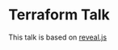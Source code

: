 # Terraform Talk

This talk is based on [reveal.js](https://github.com/hakimel/reveal.js)

<!--

AWS_PROFILE=ace terraform init --backend-config backend-config.tfvars

https://asciinema.org/a/lTJxUdcfzWIuwSuYuSvLDHqIZ

AWS_PROFILE=ace terraform plan --var-file vars.tfvars

https://asciinema.org/a/RI6aSJOKS2RFWRmW7WoeoK3Bh

AWS_PROFILE=ace terraform apply --var-file vars.tfvars

1. Oops mistake in code: https://asciinema.org/a/zOlce4uqtwBqUHMIvnQGc6Byu
2. Correct mistake and continue: https://asciinema.org/a/w4v5XGo4aod7t3PbJt6H76akC
3. Fixing user_data after everything has been provisioned: https://asciinema.org/a/5ve1j0ZeQJJeseOYkeedm2XID
4. Fix SG rules: https://asciinema.org/a/aZiUfCEagZAScW2T00tOtrn4i

5. Changed server WS to a different port on the same domain:
 - https://asciinema.org/a/mFBIpF1urJQin0dgeNGseyONK
 - https://github.com/lawliet89/terraform-talk/commit/dbb4029952a48db4736e994baee8a485036eba9e

-->
